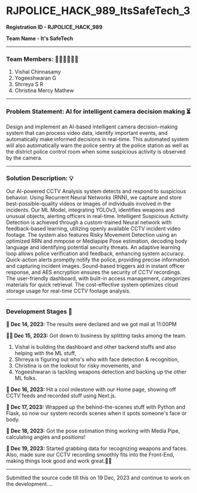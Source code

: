 # RJPOLICE_HACK_989_ItsSafeTech_3

**Registration ID - RJPOLICE_HACK_989**

**Team Name - It's SafeTech**

------------------------------------------------------------------------------------------------------------------------------

### **Team Members: 👨🏻‍💻👩🏻‍💻**
1. Vishal Chinnasamy
2. Yogeeshwaran G
3. Shrreya S R
4. Christina Mercy Mathew

------------------------------------------------------------------------------------------------------------------------------

### **Problem Statement: AI for intelligent camera decision making ⏳**

Design and implement an AI-based intelligent camera decision-making system that can process video data, identify important events, and automatically make informed decisions in real-time. This automated system will also automatically warn the police sentry at the police station as well as the district police control room when some suspicious activity is observed by the camera.

------------------------------------------------------------------------------------------------------------------------------

### **Solution Description: 💡**

Our AI-powered CCTV Analysis system detects and respond to suspicious behavior. Using Recurrent Neural Networks (RNN), we capture and store best-possible-quality videos or images of individuals involved in the incidents. Our ML Model, integrating YOLOv3, identifies weapons and unusual objects, alerting officers in real-time. Intelligent Suspicious Activity Detection is achieved through a custom-trained Neural network with feedback-based learning, utilizing openly available CCTV incident video footage. The system also features Risky Movement Detection using an optimized RRN and mmpose or Mediapipe Pose estimation, decoding body language and identifying potential security threats. An adaptive learning loop allows police verification and feedback, enhancing system accuracy. Quick-action alerts promptly notify the police, providing precise information and capturing incident images. Sound-based triggers aid in instant officer response, and AES encryption ensures the security of CCTV recordings. The user-friendly dashboard, with built-in access management, categorizes materials for quick retrieval. The cost-effective system optimizes cloud storage usage for real-time CCTV footage analysis.

------------------------------------------------------------------------------------------------------------------------------

### **Development Stages 🚀**

**📅 Dec 14, 2023:** The results were declared and we got mail at 11:00PM

**👩‍💻 Dec 15, 2023:** Got down to business by splitting tasks among the team. 
  1. Vishal is building the dashboard and other backend stuffs and also helping with the ML stuff,
  2. Shrreya is figuring out who's who with face detection & recognition,
  3. Christina is on the lookout for risky movements, and
  4. Yogeeshwaran is tackling weapons detection and backing up the other ML folks.

**🏡 Dec 16, 2023:** Hit a cool milestone with our Home page, showing off CCTV feeds and recorded stuff using Next.js.

**🐍 Dec 17, 2023:** Wrapped up the behind-the-scenes stuff with Python and Flask, so now our system records scenes when it spots someone's face or body.

**🕺 Dec 18, 2023:** Got the pose estimation thing working with Media Pipe, calculating angles and positions!

**🧠 Dec 19, 2023:** Started grabbing data for recognizing weapons and faces. Also, made sure our CCTV recording smoothly fits into the Front-End, making things look good and work great.💪✨

------------------------------------------------------------------------------------------------------------------------------

Submitted the source code till this on 19 Dec, 2023 and continue to work on the development....

